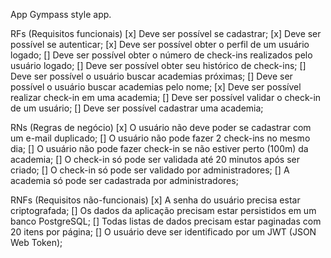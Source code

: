 App
Gympass style app.

RFs (Requisitos funcionais)
  [x] Deve ser possível se cadastrar;
  [x] Deve ser possível se autenticar;
  [x] Deve ser possível obter o perfil de um usuário logado;
  [] Deve ser possível obter o número de check-ins realizados pelo usuário logado;
  [] Deve ser possível obter seu histórico de check-ins;
  [] Deve ser possível o usuário buscar academias próximas;
  [] Deve ser possível o usuário buscar academias pelo nome;
  [x] Deve ser possível realizar check-in em uma academia;
  [] Deve ser possível validar o check-in de um usuário;
  [] Deve ser possível cadastrar uma academia;

RNs (Regras de negócio)
  [x] O usuário não deve poder se cadastrar com um e-mail duplicado;
  [] O usuário não pode fazer 2 check-ins no mesmo dia;
  [] O usuário não pode fazer check-in se não estiver perto (100m) da academia;
  [] O check-in só pode ser validada até 20 minutos após ser criado;
  [] O check-in só pode ser validado por administradores;
  [] A academia só pode ser cadastrada por administradores;
  
RNFs (Requisitos não-funcionais)
  [x] A senha do usuário precisa estar criptografada;
  [] Os dados da aplicação precisam estar persistidos em um banco PostgreSQL;
  [] Todas listas de dados precisam estar paginadas com 20 itens por página;
  [] O usuário deve ser identificado por um JWT (JSON Web Token);